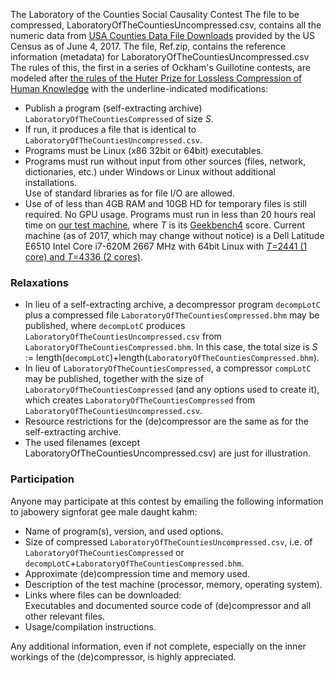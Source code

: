 The Laboratory of the Counties Social Causality Contest The file to be
compressed, LaboratoryOfTheCountiesUncompressed.csv, contains all the
numeric data from [USA Counties Data File
Downloads](https://www.census.gov/support/USACdataDownloads.html)
provided by the US Census as of June 4, 2017. The file, Ref.zip,
contains the reference information (metadata) for
LaboratoryOfTheCountiesUncompressed.csv The rules of this, the first in
a series of Ockham's Guillotine contests, are modeled after [the rules
of the Huter Prize for Lossless Compression of Human
Knowledge](http://prize.hutter1.net/hrules.htm) with the
underline-indicated modifications:

-   Publish a program (self-extracting archive)
    `LaboratoryOfTheCountiesCompressed` of size *S*.
-   If run, it produces a file that is identical to
    `LaboratoryOfTheCountiesUncompressed.csv`.
-   Programs must be Linux (x86 32bit or 64bit) executables.
-   Programs must run without input from other sources (files, network,
    dictionaries, etc.) under Windows or Linux without additional
    installations.\
     Use of standard libraries as for file I/O are allowed.
-   Use of of less than 4GB RAM and 10GB HD for temporary files is still
    required. No GPU usage. Programs must run in less than 20 hours real
    time on [our test
    machine](https://browser.primatelabs.com/geekbench4/search), where
    *T* is its [Geekbench4](http://geekbench.com/geekbench4/) score.
    Current machine (as of 2017, which may change without notice) is a
    Dell Latitude E6510 Intel Core i7-620M 2667 MHz with 64bit Linux
    with [*T*=2441 (1 core) and *T*=4336 (2
    cores)](https://browser.primatelabs.com/v4/cpu/145066).

### Relaxations

-   In lieu of a self-extracting archive, a decompressor program
    `decompLotC` plus a compressed file
    `LaboratoryOfTheCountiesCompressed.bhm` may be published, where
    `decompLotC` produces `LaboratoryOfTheCountiesUncompressed.csv` from
    `LaboratoryOfTheCountiesCompressed.bhm`. In this case, the total
    size is *S* :=
    length(`decompLotC`)+length(`LaboratoryOfTheCountiesCompressed.bhm`).
-   In lieu of `LaboratoryOfTheCountiesCompressed`, a compressor
    `compLotC` may be published, together with the size of
    `LaboratoryOfTheCountiesCompressed` (and any options used to create
    it), which creates `LaboratoryOfTheCountiesCompressed` from
    `LaboratoryOfTheCountiesUncompressed.csv`.
-   Resource restrictions for the (de)compressor are the same as for the
    self-extracting archive.
-   The used filenames (except LaboratoryOfTheCountiesUncompressed.csv)
    are just for illustration.

### Participation

Anyone may participate at this contest by emailing the following
information to jabowery signforat gee male daught kahm:

-   Name of program(s), version, and used options.
-   Size of compressed `LaboratoryOfTheCountiesUncompressed.csv`, i.e.
    of `LaboratoryOfTheCountiesCompressed` or
    `decompLotC`+`LaboratoryOfTheCountiesCompressed.bhm`.
-   Approximate (de)compression time and memory used.
-   Description of the test machine (processor, memory, operating
    system).
-   Links where files can be downloaded:\
     Executables and documented source code of (de)compressor and all
    other relevant files.
-   Usage/compilation instructions.

Any additional information, even if not complete, especially on the
inner workings of the (de)compressor, is highly appreciated.

